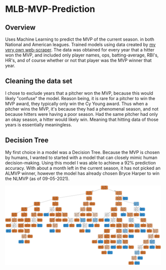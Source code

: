 # MLB-MVP-Prediction

## Overview
Uses Machine Learning to predict the MVP of the current season. in both National and American leagues. Trained models using data created by [my very own web-scraper](https://github.com/jblackledge/MLBStatScraper). The data was obtained for every year that a hitter won the MVP, and included only player names, ops, batting-average, RBI's, HR's, and of course whether or not that player was the MVP winner that year.

## Cleaning the data set
I chose to exclude years that a pitcher won the MVP, because this would likely "confuse" the model. Reason being, it is rare for a pitcher to win the MVP award, they typically only win the Cy Young award. Thus when a pitcher wins the MVP, it's because they had a phenomenal season, and not because hitters were having a poor season. Had the same pitcher had only an okay season, a hitter would likely win. Meaning that hitting data of those years is essentially meaningless.

## Decision Tree
My first choice in a model was a Decision Tree. Because the MVP is chosen by humans, I wanted to started with a model that can closely mimic human decision-making. Using this model I was able to achieve a 92% prediction accuracy. With about a month left in the current season, it has not picked an ALMVP winner, however the model has already chosen Bryce Harper to win the NLMVP (as of 09-05-2021).

![Decision Tree Image](/DecisionTree/mvp_predictor_decisiontree_image.png)
